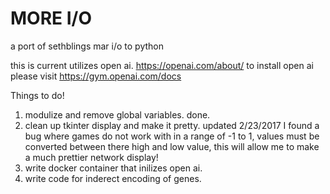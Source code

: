 # MORE I/O
a port of sethblings mar i/o to python 

this is current utilizes open ai. https://openai.com/about/
to install open ai please visit https://gym.openai.com/docs


Things to do!
  1. modulize and remove global variables. done.
  2. clean up tkinter display and make it pretty.   updated 2/23/2017 I found a bug where games do not work with in a range of -1 to 1,
  values must be converted between there high and low value, this will allow me to make a much prettier network display!
  3. write docker container that inilizes open ai. 
  4. write code for inderect encoding of genes. 
